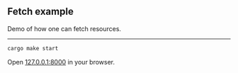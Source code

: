 ## Fetch example

Demo of how one can fetch resources.

---

```bash
cargo make start
```

Open [127.0.0.1:8000](http://127.0.0.1:8000) in your browser.
